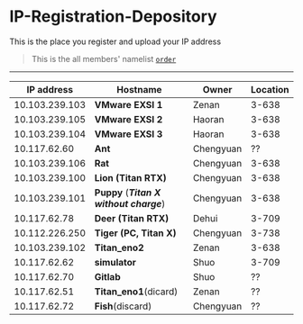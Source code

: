 # IP-Registration-Depository
This is the place you register and upload your IP address

> This is the all members' namelist [`order`](https://github.com/fnlab738/Weekly-Discussions-Archive/blob/master/namelist.md)


----

| IP address | Hostname | Owner | Location |
|------------|----------|-------|----------|
| 10.103.239.103 | **VMware EXSI 1**| Zenan| 3-638 |
| 10.103.239.105 | **VMware EXSI 2** | Haoran | 3-638 |
| 10.103.239.104 | **VMware EXSI 3** | Haoran | 3-638 |
| 10.117.62.60 | **Ant**| Chengyuan | ?? |
| 10.103.239.106 | **Rat**| Chengyuan | 3-638 |
| 10.103.239.100 | **Lion (Titan RTX)** | Chengyuan| 3-638 |
| 10.103.239.101 | **Puppy** (***Titan X without charge***)| Chengyuan| 3-638 |
| 10.117.62.78 | **Deer (Titan RTX)** | Dehui| 3-709 |
| 10.112.226.250 | **Tiger (PC, Titan X)** | Chengyuan| 3-738 |
| 10.103.239.102 | **Titan_eno2** | Zenan | 3-638 |
| 10.117.62.62 | **simulator** | Shuo | 3-709 |
| 10.117.62.70 | **Gitlab** | Shuo | ?? |
| 10.117.62.51 | **Titan_eno1**(dicard) | Zenan | ?? |
| 10.117.62.72 | **Fish**(discard) | Chengyuan | ?? |
